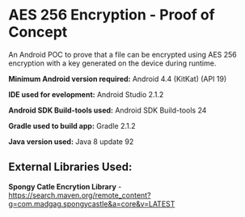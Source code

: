 # AES 256 Encryption - Proof of Concept

An Android POC to prove that a file can be encrypted using AES 256 encryption with a key generated on the device during runtime.

**Minimum Android version required:** Android 4.4 (KitKat) (API 19)

**IDE used for evelopment:** Android Studio 2.1.2

**Android SDK Build-tools used:** Android SDK Build-tools 24

**Gradle used to build app:** Gradle 2.1.2

**Java version used:** Java 8 update 92

## External Libraries Used:

**Spongy Catle Encrytion Library** - https://search.maven.org/remote_content?g=com.madgag.spongycastle&a=core&v=LATEST
